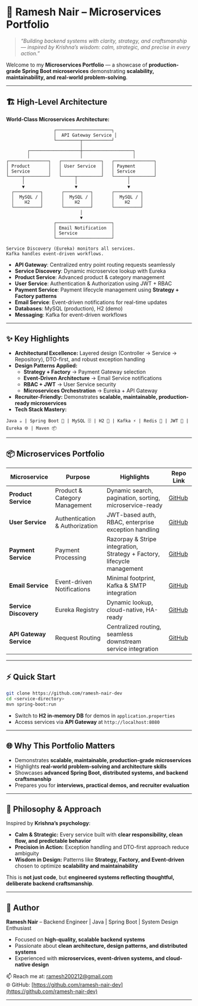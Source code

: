 # 🌟 Ramesh Nair – Microservices Portfolio

> *“Building backend systems with clarity, strategy, and craftsmanship — inspired by Krishna’s wisdom: calm, strategic, and precise in every action.”*

Welcome to my **Microservices Portfolio** — a showcase of **production-grade Spring Boot microservices** demonstrating **scalability, maintainability, and real-world problem-solving**.  

---

## 🏗️ High-Level Architecture

**World-Class Microservices Architecture:**

```
                  ┌─────────────────────┐
                  │  API Gateway Service │
                  └─────────┬───────────┘
                            │
        ┌───────────────────┼───────────────────┐
        │                   │                   │
┌───────────────┐   ┌───────────────┐   ┌───────────────┐
│ Product       │   │ User Service  │   │ Payment       │
│ Service       │   │               │   │ Service       │
└─────┬─────────┘   └─────┬─────────┘   └─────┬─────────┘
      │                   │                   │
      ▼                   ▼                   ▼
  ┌──────────┐       ┌──────────┐       ┌──────────┐
  │  MySQL / │       │  MySQL / │       │  MySQL / │
  │    H2    │       │    H2    │       │    H2    │
  └──────────┘       └──────────┘       └──────────┘
                            │
                            ▼
                  ┌─────────────────────┐
                  │ Email Notification  │
                  │ Service             │
                  └─────────────────────┘

Service Discovery (Eureka) monitors all services.
Kafka handles event-driven workflows.
```

* **API Gateway**: Centralized entry point routing requests seamlessly  
* **Service Discovery**: Dynamic microservice lookup with Eureka  
* **Product Service**: Advanced product & category management  
* **User Service**: Authentication & Authorization using JWT + RBAC  
* **Payment Service**: Payment lifecycle management using **Strategy + Factory patterns**  
* **Email Service**: Event-driven notifications for real-time updates  
* **Databases**: MySQL (production), H2 (demo)  
* **Messaging**: Kafka for event-driven workflows  

---

## ✨ Key Highlights

* **Architectural Excellence:** Layered design (Controller → Service → Repository), DTO-first, and robust exception handling  
* **Design Patterns Applied:**  
  * **Strategy + Factory** → Payment Gateway selection  
  * **Event-Driven Architecture** → Email Service notifications  
  * **RBAC + JWT** → User Service security  
  * **Microservices Orchestration** → Eureka + API Gateway  
* **Recruiter-Friendly:** Demonstrates **scalable, maintainable, production-ready microservices**  
* **Tech Stack Mastery:**  

```
Java ☕ | Spring Boot 🌱 | MySQL 🗄️ | H2 🧩 | Kafka ⚡ | Redis 🔄 | JWT 🔑 | Eureka 🌐 | Maven 📦
```

---

## 📦 Microservices Portfolio

| Microservice            | Purpose                        | Highlights                                                              | Repo Link                                                      |
| ----------------------- | ------------------------------ | ----------------------------------------------------------------------- | -------------------------------------------------------------- |
| **Product Service**     | Product & Category Management  | Dynamic search, pagination, sorting, microservice-ready                 | [GitHub](https://github.com/ramesh-nair-dev/Product-Service)   |
| **User Service**        | Authentication & Authorization | JWT-based auth, RBAC, enterprise exception handling                     | [GitHub](https://github.com/ramesh-nair-dev/UserService)       |
| **Payment Service**     | Payment Processing             | Razorpay & Stripe integration, Strategy + Factory, lifecycle management | [GitHub](https://github.com/ramesh-nair-dev/PaymentService)    |
| **Email Service**       | Event-driven Notifications     | Minimal footprint, Kafka & SMTP integration                             | [GitHub](https://github.com/ramesh-nair-dev/EmailService)      |
| **Service Discovery**   | Eureka Registry                | Dynamic lookup, cloud-native, HA-ready                                  | [GitHub](https://github.com/ramesh-nair-dev/ServiceDiscovery)  |
| **API Gateway Service** | Request Routing                | Centralized routing, seamless downstream service integration            | [GitHub](https://github.com/ramesh-nair-dev/APIGatewayService) |

---

## ⚡ Quick Start

```bash
git clone https://github.com/ramesh-nair-dev
cd <service-directory>
mvn spring-boot:run
```

* Switch to **H2 in-memory DB** for demos in `application.properties`  
* Access services via **API Gateway** at `http://localhost:8080`  

---

## 🌐 Why This Portfolio Matters

* Demonstrates **scalable, maintainable, production-grade microservices**  
* Highlights **real-world problem-solving and architecture skills**  
* Showcases **advanced Spring Boot, distributed systems, and backend craftsmanship**  
* Prepares you for **interviews, practical demos, and recruiter evaluation**  

---

## 🧘 Philosophy & Approach

Inspired by **Krishna’s psychology**:

* **Calm & Strategic:** Every service built with **clear responsibility, clean flow, and predictable behavior**  
* **Precision in Action:** Exception handling and DTO-first approach reduce ambiguity  
* **Wisdom in Design:** Patterns like **Strategy, Factory, and Event-driven** chosen to optimize **scalability and maintainability**  

This is **not just code**, but **engineered systems reflecting thoughtful, deliberate backend craftsmanship**.  

---

## 👤 Author

**Ramesh Nair** – Backend Engineer | Java | Spring Boot | System Design Enthusiast  

* Focused on **high-quality, scalable backend systems**  
* Passionate about **clean architecture, design patterns, and distributed systems**  
* Experienced with **microservices, event-driven systems, and cloud-native design**  

📫 Reach me at: [ramesh200212@gmail.com](mailto:ramesh200212@gmail.com)  
🌐 GitHub: [https://github.com/ramesh-nair-dev](https://github.com/ramesh-nair-dev)  

---
